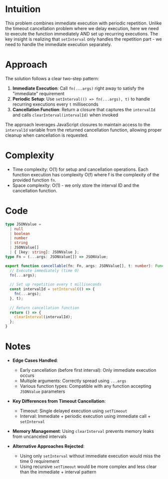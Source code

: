 # Intuition

This problem combines immediate execution with periodic repetition. Unlike the timeout cancellation problem where we delay execution, here we need to execute the function immediately AND set up recurring executions. The key insight is realizing that `setInterval` only handles the repetition part - we need to handle the immediate execution separately.

# Approach

The solution follows a clear two-step pattern:

1. **Immediate Execution**: Call `fn(...args)` right away to satisfy the "immediate" requirement
2. **Periodic Setup**: Use `setInterval(() => fn(...args), t)` to handle recurring executions every `t` milliseconds
3. **Cancellation Function**: Return a closure that captures the `intervalId` and calls `clearInterval(intervalId)` when invoked

The approach leverages JavaScript closures to maintain access to the `intervalId` variable from the returned cancellation function, allowing proper cleanup when cancellation is requested.

# Complexity

- Time complexity: O(1) for setup and cancellation operations. Each function execution has complexity O(f) where f is the complexity of the provided function `fn`.
- Space complexity: O(1) - we only store the interval ID and the cancellation function.

# Code

```ts
type JSONValue =
  | null
  | boolean
  | number
  | string
  | JSONValue[]
  | { [key: string]: JSONValue };
type Fn = (...args: JSONValue[]) => JSONValue;

export function cancellable(fn: Fn, args: JSONValue[], t: number): Function {
  // Execute immediately (time 0)
  fn(...args);
  
  // Set up repetition every t milliseconds
  const intervalId = setInterval(() => {
    fn(...args);
  }, t);
  
  // Return cancellation function
  return () => {
    clearInterval(intervalId);
  };
}
```

# Notes

- **Edge Cases Handled**: 
  - Early cancellation (before first interval): Only immediate execution occurs
  - Multiple arguments: Correctly spread using `...args`
  - Various function types: Compatible with any function accepting `JSONValue` parameters

- **Key Differences from Timeout Cancellation**:
  - Timeout: Single delayed execution using `setTimeout`
  - Interval: Immediate + periodic execution using immediate call + `setInterval`

- **Memory Management**: Using `clearInterval` prevents memory leaks from uncanceled intervals

- **Alternative Approaches Rejected**:
  - Using only `setInterval` without immediate execution would miss the time 0 requirement
  - Using recursive `setTimeout` would be more complex and less clear than the immediate + interval pattern
